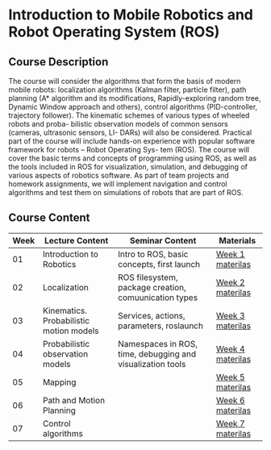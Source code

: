 # Introduction to Mobile Robotics and Robot Operating System (ROS)

## Course Description
The course will consider the algorithms that form the basis of modern mobile robots: localization algorithms (Kalman filter, particle filter), path planning (A* algorithm and its modifications, Rapidly-exploring random tree, Dynamic Window approach and others), control algorithms (PID-controller, trajectory follower). The kinematic schemes of various types of wheeled robots and proba- bilistic observation models of common sensors (cameras, ultrasonic sensors, LI- DARs) will also be considered. Practical part of the course will include hands-on experience with popular software framework for robots – Robot Operating Sys- tem (ROS). The course will cover the basic terms and concepts of programming using ROS, as well as the tools included in ROS for visualization, simulation, and debugging of various aspects of robotics software. As part of team projects and homework assignments, we will implement navigation and control algorithms and test them on simulations of robots that are part of ROS.

## Course Content
| Week | Lecture Content | Seminar Content | Materials |
| --- | --- | --- | --- |
|01|Introduction to Robotics| Intro to ROS, basic concepts, first launch | [Week 1 materilas](https://github.com/girafe-ai/msai-robotics/tree/master/week01_introduction) |
|02|Localization| ROS filesystem, package creation, comuunication types | [Week 2 materilas](https://github.com/girafe-ai/msai-robotics/tree/master/week02_localization) |
|03|Kinematics. Probabilistic motion models| Services, actions, parameters, roslaunch | [Week 3 materilas](https://github.com/girafe-ai/msai-robotics/tree/master/week03_motion_models) |
|04|Probabilistic observation models| Namespaces in ROS, time, debugging and visualization tools | [Week 4 materilas](https://github.com/girafe-ai/msai-robotics/tree/master/week04_observation_models) | 
|05|Mapping|| [Week 5 materilas](https://github.com/girafe-ai/msai-robotics/tree/master/week05_mapping) |
|06|Path and Motion Planning|| [Week 6 materilas](https://github.com/girafe-ai/msai-robotics/tree/master/week06_path_planning) |
|07|Control algorithms|| [Week 7 materilas](https://github.com/girafe-ai/msai-robotics/tree/master/week07_control_algorithms) |
